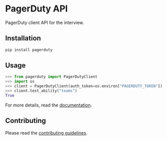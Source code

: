 # PagerDuty API

PagerDuty client API for the interview.

## Installation

```bash
pip install pagerduty
```

## Usage

```python
>>> from pagerduty import PagerDutyClient
>>> import os
>>> client = PagerDutyClient(auth_token=os.environ["PAGERDUTY_TOKEN"])
>>> client.test_ability("teams")
True

```

For more details, read the
[documentation](https://91nunocosta.github.io/pagerduty/pagerduty.html).

## Contributing

Please read the [contributing guidelines](./CONTRIBUTING.md).
